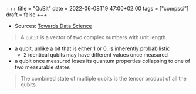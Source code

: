 +++
title = "QuBit"
date = 2022-06-08T19:47:00+02:00
tags = ["compsci"]
draft = false
+++

-   Sources: [Towards Data Science](https://towardsdatascience.com/introduction-to-quantum-programming-a19aa0b923a9)

> A `qubit` is a vector of two complex numbers with unit length.

-   a qubit, unlike a bit that is either 1 or 0, is inherently probabilistic
    -   2 identical qubits may have different values once measured
-   a qubit once measured loses its quantum properties collapsing to one of two measurable states

> The combined state of multiple qubits is the tensor product of all the qubits.
